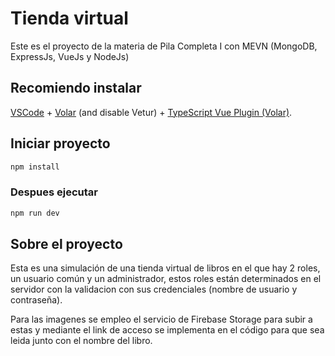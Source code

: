 # Tienda virtual
Este es el proyecto de la materia de Pila Completa I con MEVN (MongoDB, ExpressJs, VueJs y NodeJs)

## Recomiendo instalar

[VSCode](https://code.visualstudio.com/) + [Volar](https://marketplace.visualstudio.com/items?itemName=Vue.volar) (and disable Vetur) + [TypeScript Vue Plugin (Volar)](https://marketplace.visualstudio.com/items?itemName=Vue.vscode-typescript-vue-plugin).

## Iniciar proyecto

```sh
npm install
```

### Despues ejecutar

```sh
npm run dev
```

## Sobre el proyecto
Esta es una simulación de una tienda virtual de libros en el que hay 2 roles, un usuario común y un administrador, estos roles están determinados en el servidor con la validacion con sus credenciales (nombre de usuario y contraseña). 

Para las imagenes se empleo el servicio de Firebase Storage para subir a estas y mediante el link de acceso se implementa en el código para que sea leida junto con el nombre del libro.
